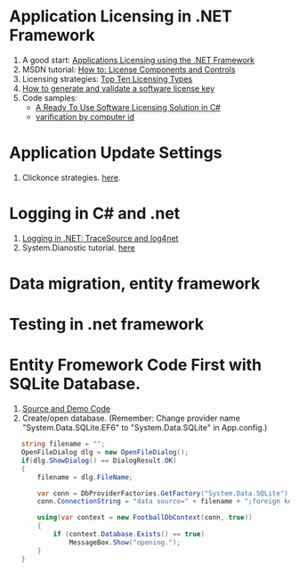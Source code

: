 # Application Licensing in .NET Framework
1.  A good start: [Applications Licensing using the .NET Framework](https://www.developer.com/net/csharp/article.php/3074001/Applications-Licensing-using-the-NET-Framework.htm)
2.  MSDN tutorial: [How to: License Components and Controls](https://msdn.microsoft.com/library/8e66c1ed-a445-4b26-8185-990b6e2bbd57?f=255&MSPPError=-2147217396)
3.  Licensing strategies: [Top Ten Licensing Types](https://www.itassetmanagement.net/2014/12/08/top-ten-licensing-types/)
4.  [How to generate and validate a software license key](https://stackoverflow.com/questions/599837/how-to-generate-and-validate-a-software-license-key)
5.  Code samples:
    * [A Ready To Use Software Licensing Solution in C#](https://www.codeproject.com/Articles/996001/A-Ready-To-Use-Software-Licensing-Solution-in-Csha)
    * [varification by computer id](https://www.codeproject.com/Articles/15496/Application-Trial-Maker-2)
    

# Application Update Settings
1. Clickonce strategies. [here](https://docs.microsoft.com/en-us/visualstudio/deployment/choosing-a-clickonce-update-strategy?view=vs-2017).

# Logging in C# and .net
1. [Logging in .NET: TraceSource and log4net](https://logmatic.io/blog/logging-in-net-the-power-of-c-logs/)
2. System.Dianostic tutorial. [here](http://www.thejoyofcode.com/from_zero_to_logging_with_system_diagnostics_in_15_minutes.aspx)

 
# Data migration, entity framework

# Testing in .net framework


# Entity Fromework Code First with SQLite Database.
1. [Source and Demo Code](https://github.com/msallin/SQLiteCodeFirst)
2. Create/open database. (Remember: Change provider name "System.Data.SQLite.EF6" to "System.Data.SQLite" in App.config.)
```c#
   string filename = "";
   OpenFileDialog dlg = new OpenFileDialog();
   if(dlg.ShowDialog() == DialogResult.OK)
   {
       filename = dlg.FileName;

       var conn = DbProviderFactories.GetFactory("System.Data.SQLite").CreateConnection();
       conn.ConnectionString = "data source=" + filename + ";foreign keys=true";

       using(var context = new FootballDbContext(conn, true))
       {
           if (context.Database.Exists() == true)
               MessageBox.Show("opening.");
       }
   }
```


